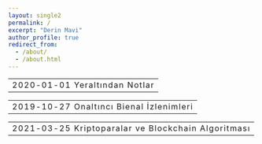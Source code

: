 ```yaml
---
layout: single2
permalink: /
excerpt: "Derin Mavi"
author_profile: true
redirect_from: 
  - /about/
  - /about.html
---
```



<table style="border: 0px; margin-bottom:0px;">
  <tbody>
   
  <tr><td style="border: 0px;"><a style=" text-decoration: none; color: inherit;letter-spacing: 0.1rem;" href="https://derinmavi.io/posts/2020/05/yeraltindan-notlar">2020-01-01 Yeraltından Notlar</a></td></tr>
  </tbody>
</table>

<table style="border: 0px; margin-bottom:0px;">
  <tbody>
  <tr><td style="border: 0px;"><a style=" text-decoration: none; color: inherit;letter-spacing: 0.1rem;" href="https://derinmavi.io/posts/2019/10/bienal-izlenimleri">2019-10-27 Onaltıncı Bienal İzlenimleri</a></td></tr>
  </tbody>
</table>


<table style="border: 0px; margin-bottom:0px;">
  <tbody>
  <tr><td style="border: 0px;"><a style=" text-decoration: none; color: inherit;letter-spacing: 0.1rem;" href="https://derinmavi.io/posts/2020/05/kriptoparalar-ve-blockchain
">2021-03-25 Kriptoparalar ve Blockchain Algoritması</a></td></tr>
  </tbody>
</table>




